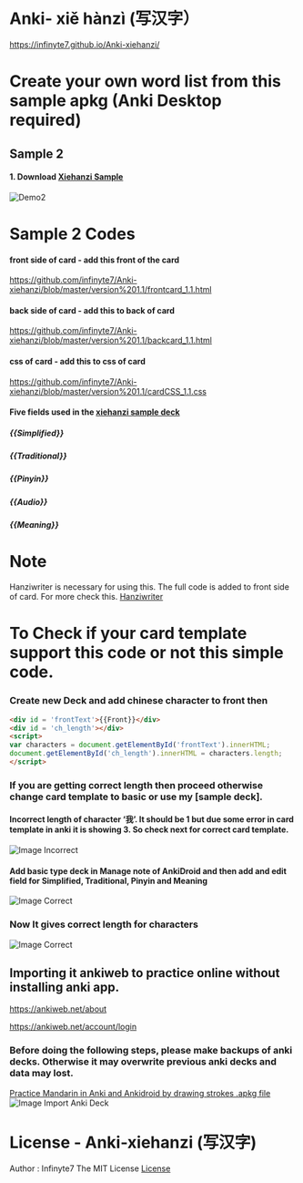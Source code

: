 # Anki- xiě hànzì (写汉字）

https://infinyte7.github.io/Anki-xiehanzi/

# Create your own word list from this sample apkg (Anki Desktop required)

## Sample 2

  #### 1. Download [Xiehanzi Sample](https://github.com/infinyte7/Anki-xiehanzi/blob/master/HSK%20Anki%20apkg/Xiehanzi%20Sample.apkg?raw=true)
  
![Demo2](https://github.com/infinyte7/Anki-xiehanzi/blob/master/image/Create_from_scratch_demo_2.gif?raw=true)

# Sample 2 Codes
#### front side of card - add this front of the card
https://github.com/infinyte7/Anki-xiehanzi/blob/master/version%201.1/frontcard_1.1.html
#### back side of card - add this to back of card
https://github.com/infinyte7/Anki-xiehanzi/blob/master/version%201.1/backcard_1.1.html
#### css of card - add this to css of card
https://github.com/infinyte7/Anki-xiehanzi/blob/master/version%201.1/cardCSS_1.1.css

#### Five fields used in the [xiehanzi sample deck](https://github.com/infinyte7/Anki-xiehanzi/blob/master/HSK%20Anki%20apkg/Xiehanzi%20Sample.apkg?raw=true)
##### {{Simplified}}
##### {{Traditional}}
##### {{Pinyin}}
##### {{Audio}}
##### {{Meaning}}

# Note 
   Hanziwriter is necessary for using this. The full code is added to front side of card.
   For more check this. [Hanziwriter](https://hanziwriter.org/docs.html)
   
# To Check if your card template support this code or not this simple code.
### Create new Deck and add chinese character to front then
```html
<div id = 'frontText'>{{Front}}</div>
<div id = 'ch_length'></div>
<script>
var characters = document.getElementById('frontText').innerHTML;
document.getElementById('ch_length').innerHTML = characters.length;
</script>
```

### If you are getting correct length then proceed otherwise change card template to basic or use my [sample deck].
#### Incorrect length of character ‘我’. It should be 1 but due some error in card template in anki it is showing 3. So check next for correct card template. 

![Image Incorrect](https://github.com/infinyte7/Anki-maobi/blob/master/image/incorrect.png)


#### Add basic type deck in Manage note of AnkiDroid and then add and edit field for Simplified, Traditional, Pinyin and Meaning

![Image Correct](https://github.com/infinyte7/Anki-maobi/blob/master/image/correct_1.png)

### Now It gives correct length for characters

![Image Correct](https://github.com/infinyte7/Anki-maobi/blob/master/image/correct.png)

## Importing it ankiweb to practice online without installing anki app.
https://ankiweb.net/about

https://ankiweb.net/account/login

### Before doing the following steps, please make backups of anki decks. Otherwise it may overwrite previous anki decks and data may lost.
[Practice Mandarin in Anki and Ankidroid by drawing strokes .apkg file](https://ankiweb.net/shared/info/820120967)
![Image Import Anki Deck](https://github.com/infinyte7/Anki-maobi/blob/master/image/anki_demo_import.gif)

# License - Anki-xiehanzi (写汉字)
Author : Infinyte7
The MIT License
[License](https://github.com/infinyte7/Anki-xiehanzi/blob/master/License.md)
